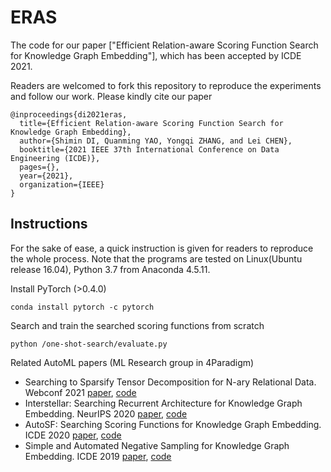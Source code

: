 # ERAS
The code for our paper ["Efficient Relation-aware Scoring Function Search for Knowledge Graph Embedding"], which has been accepted by ICDE 2021.

Readers are welcomed to fork this repository to reproduce the experiments and follow our work. Please kindly cite our paper

    @inproceedings{di2021eras,
      title={Efficient Relation-aware Scoring Function Search for Knowledge Graph Embedding},
      author={Shimin DI, Quanming YAO, Yongqi ZHANG, and Lei CHEN},
      booktitle={2021 IEEE 37th International Conference on Data Engineering (ICDE)},
      pages={},
      year={2021},
      organization={IEEE}
    }

## Instructions
For the sake of ease, a quick instruction is given for readers to reproduce the whole process.
Note that the programs are tested on Linux(Ubuntu release 16.04), Python 3.7 from Anaconda 4.5.11.

Install PyTorch (>0.4.0)
    
    conda install pytorch -c pytorch

Search and train the searched scoring functions from scratch

    python /one-shot-search/evaluate.py


Related AutoML papers (ML Research group in 4Paradigm)
- Searching to Sparsify Tensor Decomposition for N-ary Relational Data. Webconf 2021 [paper](), [code](https://github.com/AutoML-4Paradigm/S2S)
- Interstellar: Searching Recurrent Architecture for Knowledge Graph Embedding. NeurIPS 2020 [paper](https://arxiv.org/pdf/1911.07132.pdf), [code](https://github.com/AutoML-4Paradigm/Interstellar)
- AutoSF: Searching Scoring Functions for Knowledge Graph Embedding. ICDE 2020 [paper](https://arxiv.org/pdf/1904.11682.pdf), [code](https://github.com/AutoML-4Paradigm/AutoSF)
- Simple and Automated Negative Sampling for Knowledge Graph Embedding. ICDE 2019 [paper](https://arxiv.org/abs/1812.06410), [code](https://github.com/yzhangee/NSCaching)


